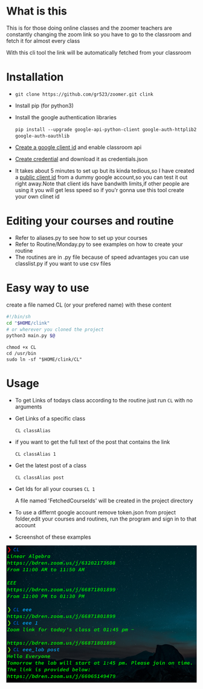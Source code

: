 # What is this
This is for those doing online classes and the zoomer teachers are constantly changing the zoom link so you have to go to the classroom and fetch it for almost every class

With this cli tool the link will be automatically fetched from your classroom


# Installation
- `git clone https://github.com/gr523/zoomer.git clink`
- Install pip (for python3)
- Install the google authentication libraries

  `pip install --upgrade google-api-python-client google-auth-httplib2 google-auth-oauthlib`
- [Create a google client id](https://developers.google.com/workspace/guides/create-project) and enable classroom api
- [Create credential](https://developers.google.com/workspace/guides/create-credentials) and download it as credentials.json
- It takes about 5 minutes to set up but its kinda tedious,so I have created a  [public client id](https://drive.google.com/file/d/1w5SAoNxBRKrdYYmWM0-jWIAoVCD-YHbU) from a dummy google account,so you can test it out right away.Note that client ids have bandwith limits,if other people are using it you will get less speed so if you'r gonna use this tool create your own clinet id

# Editing your courses and routine
- Refer to aliases.py to see how to set up your courses 
- Refer to Routine/Monday.py to see examples on how to create your routine
- The routines are in .py file because of speed advantages you can use classlist.py if you want to use csv files


# Easy way to use
create a file named CL (or your prefered name) with these content
```bash
#!/bin/sh
cd "$HOME/clink"
# or wherever you cloned the project
python3 main.py $@ 
```
```
chmod +x CL
cd /usr/bin
sudo ln -sf "$HOME/clink/CL"
```

# Usage
- To get Links of todays class according to the routine
  just run `CL` with no arguments
- Get Links of a specific class

  `CL classAlias`
 
- if you want to get the full text of the post that contains the link
   
   `CL classAlias 1`
  
- Get the latest post of a class
 
  `CL classAlias post`

- Get Ids for all your courses
  `CL 1`

  A file named 'FetchedCourseIds' will be created in the project directory

- To use a differnt google account remove token.json from project folder,edit your courses and routines, run the program and sign in to that account 

- Screenshot of these examples

![Alt](example.png)
